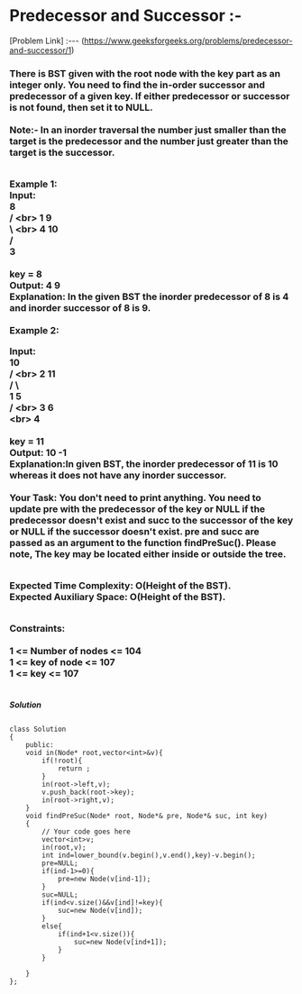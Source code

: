 # Predecessor and Successor :-

[Problem Link] :--- (https://www.geeksforgeeks.org/problems/predecessor-and-successor/1)

<h3>
There is BST given with the root node with the key part as an integer only. You need to find the in-order successor and predecessor of a given key. If either predecessor or successor is not found, then set it to NULL.
<br><br>
Note:- In an inorder traversal the number just smaller than the target is the predecessor and the number just greater than the target is the successor. <br><br>

Example 1:<br>
Input:<br>
      8<br>
    /   \<br>
   1     9<br>
    \     \<br>
     4    10<br>
    /<br>
   3<br><br>
key = 8 <br>
Output: 4 9<br>
Explanation: 
In the given BST the inorder predecessor of 8 is 4 and inorder successor of 8 is 9.<br><br>
Example 2:<br>

Input:<br>
        10<br>
      /   \<br>
     2    11<br>
   /  \ <br>
  1    5<br>
      /  \<br>
     3    6<br>
      \<br>
       4<br><br>
key = 11<br>
Output: 10 -1<br>
Explanation:In given BST, the inorder predecessor of 11 is 10 whereas it does not have any inorder successor.<br><br>
Your Task: You don't need to print anything. You need to update pre with the predecessor of the key or NULL if the predecessor doesn't exist and succ to the successor of the key or NULL if the successor doesn't exist. pre and succ are passed as an argument to the function findPreSuc(). Please note, The key may be located either inside or outside the tree.<br><br>

Expected Time Complexity: O(Height of the BST).<br>
Expected Auxiliary Space: O(Height of the BST).<br><br>

Constraints: <br><br>
1 <= Number of nodes <= 104<br>
1 <= key of node <= 107<br>
1 <= key <= 107<br><br>
  
</h3>

***Solution***

```

class Solution
{
    public:
    void in(Node* root,vector<int>&v){
        if(!root){
            return ;
        }
        in(root->left,v);
        v.push_back(root->key);
        in(root->right,v);
    }
    void findPreSuc(Node* root, Node*& pre, Node*& suc, int key)
    {
        // Your code goes here
        vector<int>v;
        in(root,v);
        int ind=lower_bound(v.begin(),v.end(),key)-v.begin();
        pre=NULL;
        if(ind-1>=0){
            pre=new Node(v[ind-1]);
        }
        suc=NULL;
        if(ind<v.size()&&v[ind]!=key){
            suc=new Node(v[ind]);
        }
        else{
            if(ind+1<v.size()){
                suc=new Node(v[ind+1]);
            }
        }
        
    }
};

```
